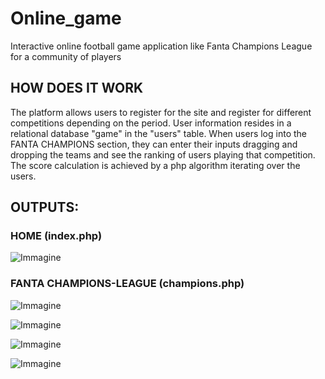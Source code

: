 # Online_game
Interactive online football game application like Fanta Champions League for a community of players 

## HOW DOES IT WORK
The platform allows users to register for the site and register for different competitions depending on the period. 
User information resides in a relational database "game" in the "users" table. 
When users log into the FANTA CHAMPIONS section, they can enter their inputs dragging and dropping the teams and see the ranking of users playing that competition. 
The score calculation is achieved by a php algorithm iterating over the users.

## OUTPUTS:

### HOME (index.php)

![Immagine](https://github.com/manny9797/Online_game/assets/72711879/8b4b910d-af95-4f9f-b627-19220e0689a3)


### FANTA CHAMPIONS-LEAGUE (champions.php)


![Immagine](https://github.com/manny9797/Online_game/assets/72711879/6a230f5f-bf2a-47a1-bd01-32875948848e)

![Immagine](https://github.com/manny9797/Online_game/assets/72711879/fc25d6f1-350d-4cad-8360-bba4dc0de653)

![Immagine](https://github.com/manny9797/Online_game/assets/72711879/38f75fc2-7e8a-4007-a62f-acb2a99899e6)

![Immagine](https://github.com/manny9797/Online_game/assets/72711879/a4d6c14f-c1f4-4e2f-8a69-747271bf76e3)


